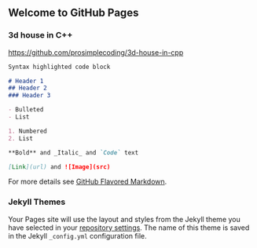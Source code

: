 ## Welcome to GitHub Pages


### 3d house in C++

https://github.com/prosimplecoding/3d-house-in-cpp

```markdown
Syntax highlighted code block

# Header 1
## Header 2
### Header 3

- Bulleted
- List

1. Numbered
2. List

**Bold** and _Italic_ and `Code` text

[Link](url) and ![Image](src)
```

For more details see [GitHub Flavored Markdown](https://guides.github.com/features/mastering-markdown/).

### Jekyll Themes

Your Pages site will use the layout and styles from the Jekyll theme you have selected in your [repository settings](https://github.com/prosimplecoding/prosimplecoding.github.io/settings). The name of this theme is saved in the Jekyll `_config.yml` configuration file.
